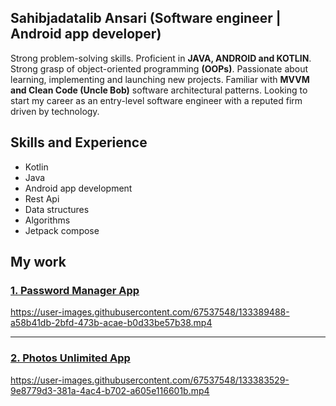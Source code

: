 
## Sahibjadatalib Ansari (Software engineer | Android app developer)
Strong problem-solving skills. Proficient in <b>JAVA, ANDROID and KOTLIN</b>. Strong grasp of object-oriented programming
 <b>(OOPs)</b>. Passionate about learning, implementing and launching new projects. Familiar with <b>MVVM and Clean Code (Uncle Bob)</b> software architectural
patterns. Looking to start my career as an entry-level software engineer with a reputed firm driven by technology.

## Skills and Experience
<ul>
 <li> Kotlin </li>
 <li> Java </li>
 <li> Android app development </li>
 <li> Rest Api </li>
 <li> Data structures </li>
 <li> Algorithms </li>
 <li> Jetpack compose </li>
</ul>

## My work

### [1. Password Manager App](https://github.com/Sahibjadatalib/PasswordManagerApp/blob/finished/README.md)

https://user-images.githubusercontent.com/67537548/133389488-a58b41db-2bfd-473b-acae-b0d33be57b38.mp4

<hr>

 ### [2. Photos Unlimited App](https://github.com/Sahibjadatalib/Photos-Unlimited/blob/finished/README.md)

https://user-images.githubusercontent.com/67537548/133383529-9e8779d3-381a-4ac4-b702-a605e116601b.mp4







